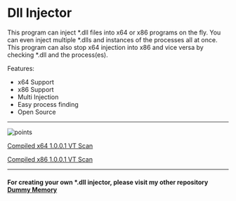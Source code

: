 # Dll Injector

This program can inject *.dll files into x64 or x86 programs on the fly. You can even inject multiple *.dlls and instances of the processes all at once. This program can also stop x64 injection into x86 and vice versa by checking *.dll and the process(es).

Features:

* x64 Support
* x86 Support
* Multi Injection
* Easy process finding
* Open Source
________________________________________________________________________________


![points](https://github.com/BIGDummyHead/Dll-Injector/blob/master/img.png)

[Compiled x64 1.0.0.1 VT Scan](https://www.virustotal.com/gui/file/7002690656536193ff3f1b8a352ba6f0d853ef2f89da2775561fac1cb77d3890?nocache=1)

[Compiled x86 1.0.0.1 VT Scan](https://www.virustotal.com/gui/file/cce0bb1928d2c089d153e98855d360f237f10e1c5cf55b93664771d58f7fe5de?nocache=1)

________________________________________________________________________________
#### For creating your own *.dll injector, please visit my other repository [Dummy Memory](https://github.com/BIGDummyHead/Dummy-Memory)
